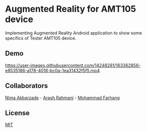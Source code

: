 
# Augmented Reality for AMT105 device  

Implementing Augmented Reality Android application to show some specifics of Tester AMT105 device.


## Demo

https://user-images.githubusercontent.com/14248281/163362856-e8535186-a178-4018-bc0a-1ea31432f5f5.mp4


## Collaborators

[Nima Akbarzade](https://github.com/iw4p) - [Arash Rahmani](https://github.com/arashrahmani) - [Mohammad Farhang](https://github.com/MohammadFarhang) 


## License

[MIT](https://choosealicense.com/licenses/mit/)

